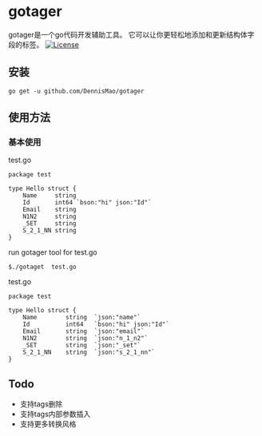 # gotager
gotager是一个go代码开发辅助工具。
它可以让你更轻松地添加和更新结构体字段的标签。
[![License](http://img.shields.io/:license-Apache%202-blue.svg)](http://www.apache.org/licenses/LICENSE-2.0.txt)

## 安装
```
go get -u github.com/DennisMao/gotager
```

## 使用方法

### 基本使用
test.go
```
package test

type Hello struct {
	Name     string
	Id       int64 `bson:"hi" json:"Id"`
	Email    string
	N1N2     string
	_SET     string
	S_2_1_NN string
}
```

run gotager tool for test.go
```
$./gotaget  test.go 

```

test.go 
```
package test

type Hello struct {
	Name		string	`json:"name"`
	Id		    int64	`bson:"hi" json:"Id"`
	Email		string	`json:"email"`
	N1N2		string	`json:"n_1_n2"`
	_SET		string	`json:"_set"`
	S_2_1_NN	string	`json:"s_2_1_nn"`
}
```


## Todo
+ 支持tags删除
+ 支持tags内部参数插入
+ 支持更多转换风格
